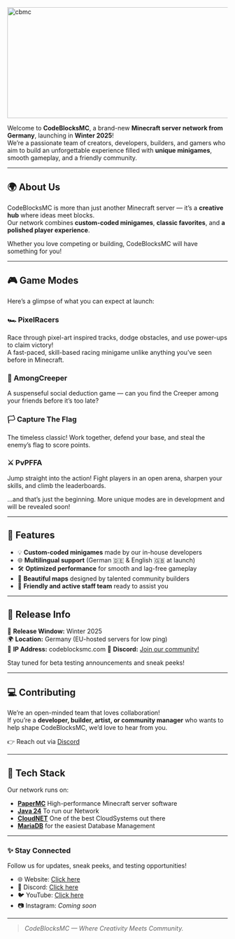 <img width="2048" height="253" alt="cbmc" src="https://github.com/user-attachments/assets/7b508bb8-7576-4d4c-a5b6-11c62a87e795" />

Welcome to **CodeBlocksMC**, a brand-new **Minecraft server network from Germany**, launching in **Winter 2025**!  
We’re a passionate team of creators, developers, builders, and gamers who aim to build an unforgettable experience filled with **unique minigames**, smooth gameplay, and a friendly community.

---

## 🌍 About Us

CodeBlocksMC is more than just another Minecraft server — it’s a **creative hub** where ideas meet blocks.  
Our network combines **custom-coded minigames**, **classic favorites**, and **a polished player experience**.

Whether you love competing or building, CodeBlocksMC will have something for you!

---

## 🎮 Game Modes

Here’s a glimpse of what you can expect at launch:

### 🏎️ PixelRacers
Race through pixel-art inspired tracks, dodge obstacles, and use power-ups to claim victory!  
A fast-paced, skill-based racing minigame unlike anything you’ve seen before in Minecraft.

### 👾 AmongCreeper
A suspenseful social deduction game — can you find the Creeper among your friends before it’s too late?

### 🏳️ Capture The Flag
The timeless classic! Work together, defend your base, and steal the enemy’s flag to score points.

### ⚔️ PvPFFA
Jump straight into the action! Fight players in an open arena, sharpen your skills, and climb the leaderboards.

…and that’s just the beginning. More unique modes are in development and will be revealed soon!

---

## 🧩 Features

- 💡 **Custom-coded minigames** made by our in-house developers  
- 🌐 **Multilingual support** (German 🇩🇪 & English 🇬🇧 at launch)  
- 🛠️ **Optimized performance** for smooth and lag-free gameplay  
- 🎨 **Beautiful maps** designed by talented community builders  
- 👥 **Friendly and active staff team** ready to assist you

---

## 🚀 Release Info

📅 **Release Window:** Winter 2025  
🌍 **Location:** Germany (EU-hosted servers for low ping)  
🔗 **IP Address:** codeblocksmc.com 
💬 **Discord:** [Join our community!](https://dc.codeblocksmc.de)

Stay tuned for beta testing announcements and sneak peeks!

---

## 💻 Contributing

We’re an open-minded team that loves collaboration!  
If you’re a **developer, builder, artist, or community manager** who wants to help shape CodeBlocksMC, we’d love to hear from you.

👉 Reach out via [Discord](https://dc.codeblocksmc.de)

---

## 🧠 Tech Stack

Our network runs on:
- **[PaperMC](https://papermc.io)** High-performance Minecraft server software
- **[Java 24](https://adoptium.net/temurin/releases)** To run our Network
- **[CloudNET](https://cloudnetservice.eu)** One of the best CloudSystems out there
- **[MariaDB](https://https://mariadb.org)** for the easiest Database Management

---


### ✨ Stay Connected
Follow us for updates, sneak peeks, and testing opportunities!

- 🌐 Website: [Click here](https://codeblocksmc.com)
- 💬 Discord: [Click here](https://dc.codeblocksmc.de)
- 🐦 YouTube: [Click here](https://youtube.com/@CodeBlocksMC)
- 📷 Instagram: *Coming soon*

---

> *CodeBlocksMC — Where Creativity Meets Community.*
